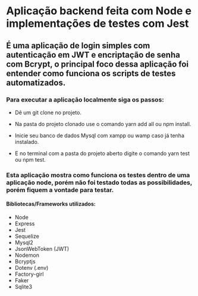 
# Aplicação backend feita com Node e implementações de testes com Jest 

## É uma aplicação de login simples com autenticação em JWT e encriptação de senha com Bcrypt, o principal foco dessa aplicação foi entender como funciona os scripts de testes automatizados.

### Para executar a aplicação localmente siga os passos:

* Dê um git clone no projeto.
* Na pasta do projeto clonado use o comando yarn add all ou npm install.

* Inicie seu banco de dados Mysql com xampp ou wamp caso já tenha instalado.
* E no terminal com a pasta do projeto aberto digite o comando yarn test ou npm test.

### Esta aplicação mostra como funciona os testes dentro de uma aplicação node, porém não foi testado todas as possibilidades, porém fiquem a vontade para testar.

#### Bibliotecas/Frameworks utilizados: 

* Node                             
* Express                               
* Jest
* Sequelize
* Mysql2
* JsonWebToken (JWT)
* Nodemon
* Bcryptjs                             
* Dotenv (.env)
* Factory-girl
* Faker
* Sqlite3
